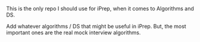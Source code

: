 This is the only repo I should use for iPrep, when it comes to Algorithms and DS.

Add whatever algorithms / DS that might be useful in iPrep.
But, the most important ones are the real mock interview algorithms.
